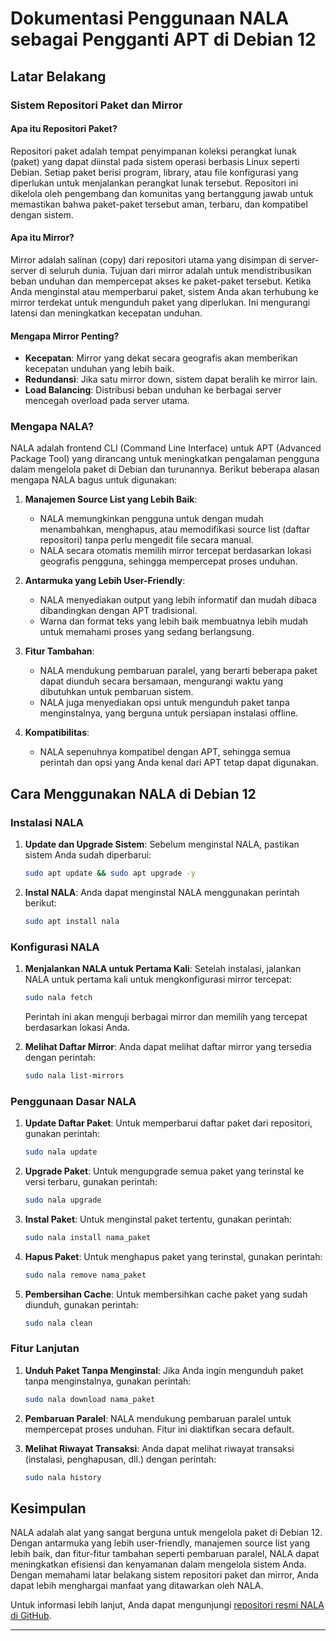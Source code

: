 # Dokumentasi Penggunaan NALA sebagai Pengganti APT di Debian 12

## Latar Belakang

### Sistem Repositori Paket dan Mirror

#### Apa itu Repositori Paket?
Repositori paket adalah tempat penyimpanan koleksi perangkat lunak (paket) yang dapat diinstal pada sistem operasi berbasis Linux seperti Debian. Setiap paket berisi program, library, atau file konfigurasi yang diperlukan untuk menjalankan perangkat lunak tersebut. Repositori ini dikelola oleh pengembang dan komunitas yang bertanggung jawab untuk memastikan bahwa paket-paket tersebut aman, terbaru, dan kompatibel dengan sistem.

#### Apa itu Mirror?
Mirror adalah salinan (copy) dari repositori utama yang disimpan di server-server di seluruh dunia. Tujuan dari mirror adalah untuk mendistribusikan beban unduhan dan mempercepat akses ke paket-paket tersebut. Ketika Anda menginstal atau memperbarui paket, sistem Anda akan terhubung ke mirror terdekat untuk mengunduh paket yang diperlukan. Ini mengurangi latensi dan meningkatkan kecepatan unduhan.

#### Mengapa Mirror Penting?
- **Kecepatan**: Mirror yang dekat secara geografis akan memberikan kecepatan unduhan yang lebih baik.
- **Redundansi**: Jika satu mirror down, sistem dapat beralih ke mirror lain.
- **Load Balancing**: Distribusi beban unduhan ke berbagai server mencegah overload pada server utama.

### Mengapa NALA?

NALA adalah frontend CLI (Command Line Interface) untuk APT (Advanced Package Tool) yang dirancang untuk meningkatkan pengalaman pengguna dalam mengelola paket di Debian dan turunannya. Berikut beberapa alasan mengapa NALA bagus untuk digunakan:

1. **Manajemen Source List yang Lebih Baik**:
   - NALA memungkinkan pengguna untuk dengan mudah menambahkan, menghapus, atau memodifikasi source list (daftar repositori) tanpa perlu mengedit file secara manual.
   - NALA secara otomatis memilih mirror tercepat berdasarkan lokasi geografis pengguna, sehingga mempercepat proses unduhan.

2. **Antarmuka yang Lebih User-Friendly**:
   - NALA menyediakan output yang lebih informatif dan mudah dibaca dibandingkan dengan APT tradisional.
   - Warna dan format teks yang lebih baik membuatnya lebih mudah untuk memahami proses yang sedang berlangsung.

3. **Fitur Tambahan**:
   - NALA mendukung pembaruan paralel, yang berarti beberapa paket dapat diunduh secara bersamaan, mengurangi waktu yang dibutuhkan untuk pembaruan sistem.
   - NALA juga menyediakan opsi untuk mengunduh paket tanpa menginstalnya, yang berguna untuk persiapan instalasi offline.

4. **Kompatibilitas**:
   - NALA sepenuhnya kompatibel dengan APT, sehingga semua perintah dan opsi yang Anda kenal dari APT tetap dapat digunakan.

## Cara Menggunakan NALA di Debian 12

### Instalasi NALA

1. **Update dan Upgrade Sistem**:
   Sebelum menginstal NALA, pastikan sistem Anda sudah diperbarui:
   ```bash
   sudo apt update && sudo apt upgrade -y
   ```

2. **Instal NALA**:
   Anda dapat menginstal NALA menggunakan perintah berikut:
   ```bash
   sudo apt install nala
   ```

### Konfigurasi NALA

1. **Menjalankan NALA untuk Pertama Kali**:
   Setelah instalasi, jalankan NALA untuk pertama kali untuk mengkonfigurasi mirror tercepat:
   ```bash
   sudo nala fetch
   ```
   Perintah ini akan menguji berbagai mirror dan memilih yang tercepat berdasarkan lokasi Anda.

2. **Melihat Daftar Mirror**:
   Anda dapat melihat daftar mirror yang tersedia dengan perintah:
   ```bash
   sudo nala list-mirrors
   ```

### Penggunaan Dasar NALA

1. **Update Daftar Paket**:
   Untuk memperbarui daftar paket dari repositori, gunakan perintah:
   ```bash
   sudo nala update
   ```

2. **Upgrade Paket**:
   Untuk mengupgrade semua paket yang terinstal ke versi terbaru, gunakan perintah:
   ```bash
   sudo nala upgrade
   ```

3. **Instal Paket**:
   Untuk menginstal paket tertentu, gunakan perintah:
   ```bash
   sudo nala install nama_paket
   ```

4. **Hapus Paket**:
   Untuk menghapus paket yang terinstal, gunakan perintah:
   ```bash
   sudo nala remove nama_paket
   ```

5. **Pembersihan Cache**:
   Untuk membersihkan cache paket yang sudah diunduh, gunakan perintah:
   ```bash
   sudo nala clean
   ```

### Fitur Lanjutan

1. **Unduh Paket Tanpa Menginstal**:
   Jika Anda ingin mengunduh paket tanpa menginstalnya, gunakan perintah:
   ```bash
   sudo nala download nama_paket
   ```

2. **Pembaruan Paralel**:
   NALA mendukung pembaruan paralel untuk mempercepat proses unduhan. Fitur ini diaktifkan secara default.

3. **Melihat Riwayat Transaksi**:
   Anda dapat melihat riwayat transaksi (instalasi, penghapusan, dll.) dengan perintah:
   ```bash
   sudo nala history
   ```

## Kesimpulan

NALA adalah alat yang sangat berguna untuk mengelola paket di Debian 12. Dengan antarmuka yang lebih user-friendly, manajemen source list yang lebih baik, dan fitur-fitur tambahan seperti pembaruan paralel, NALA dapat meningkatkan efisiensi dan kenyamanan dalam mengelola sistem Anda. Dengan memahami latar belakang sistem repositori paket dan mirror, Anda dapat lebih menghargai manfaat yang ditawarkan oleh NALA.

Untuk informasi lebih lanjut, Anda dapat mengunjungi [repositori resmi NALA di GitHub](https://gitlab.com/volian/nala).

---
